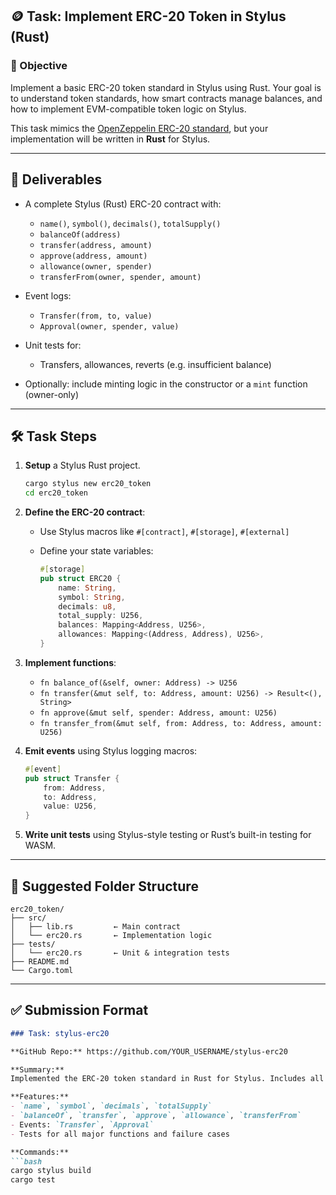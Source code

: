 ## 🪙 Task: Implement ERC-20 Token in Stylus (Rust)

### 🎯 Objective

Implement a basic ERC-20 token standard in Stylus using Rust. Your goal is to understand token standards, how smart contracts manage balances, and how to implement EVM-compatible token logic on Stylus.

This task mimics the [OpenZeppelin ERC-20 standard](https://github.com/OpenZeppelin/openzeppelin-contracts/blob/master/contracts/token/ERC20/ERC20.sol), but your implementation will be written in **Rust** for Stylus.

---

## 📌 Deliverables

* A complete Stylus (Rust) ERC-20 contract with:

  * `name()`, `symbol()`, `decimals()`, `totalSupply()`
  * `balanceOf(address)`
  * `transfer(address, amount)`
  * `approve(address, amount)`
  * `allowance(owner, spender)`
  * `transferFrom(owner, spender, amount)`
* Event logs:

  * `Transfer(from, to, value)`
  * `Approval(owner, spender, value)`
* Unit tests for:

  * Transfers, allowances, reverts (e.g. insufficient balance)
* Optionally: include minting logic in the constructor or a `mint` function (owner-only)

---

## 🛠️ Task Steps

1. **Setup** a Stylus Rust project.

   ```bash
   cargo stylus new erc20_token
   cd erc20_token
   ```

2. **Define the ERC-20 contract**:

   * Use Stylus macros like `#[contract]`, `#[storage]`, `#[external]`
   * Define your state variables:

     ```rust
     #[storage]
     pub struct ERC20 {
         name: String,
         symbol: String,
         decimals: u8,
         total_supply: U256,
         balances: Mapping<Address, U256>,
         allowances: Mapping<(Address, Address), U256>,
     }
     ```

3. **Implement functions**:

   * `fn balance_of(&self, owner: Address) -> U256`
   * `fn transfer(&mut self, to: Address, amount: U256) -> Result<(), String>`
   * `fn approve(&mut self, spender: Address, amount: U256)`
   * `fn transfer_from(&mut self, from: Address, to: Address, amount: U256)`

4. **Emit events** using Stylus logging macros:

   ```rust
   #[event]
   pub struct Transfer {
       from: Address,
       to: Address,
       value: U256,
   }
   ```

5. **Write unit tests** using Stylus-style testing or Rust’s built-in testing for WASM.

---

## 📂 Suggested Folder Structure

```
erc20_token/
├── src/
│   ├── lib.rs         ← Main contract
│   └── erc20.rs       ← Implementation logic
├── tests/
│   └── erc20.rs       ← Unit & integration tests
├── README.md
└── Cargo.toml
```

---

## ✅ Submission Format

````markdown
### Task: stylus-erc20

**GitHub Repo:** https://github.com/YOUR_USERNAME/stylus-erc20

**Summary:**  
Implemented the ERC-20 token standard in Rust for Stylus. Includes all required functions and tests.

**Features:**  
- `name`, `symbol`, `decimals`, `totalSupply`
- `balanceOf`, `transfer`, `approve`, `allowance`, `transferFrom`
- Events: `Transfer`, `Approval`
- Tests for all major functions and failure cases

**Commands:**
```bash
cargo stylus build
cargo test
````

```
